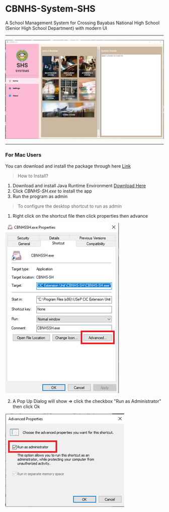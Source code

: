 # CBNHS-System-SHS
A School Management System for Crossing Bayabas National High School (Senior High School Department) with modern UI 
***

![alt text](https://github.com/cody-vbs/CBNHS-System-SHS/blob/master/img1.png)

***
### For Mac Users 

You can download and install the package through here [Link](https://drive.google.com/file/d/1WfinuhfGB-V-KMYE4Hq4-XjzJENfH04t/view?usp=sharing)


> How to Install? 

1. Download and install Java Runtime Environment [Download Here](https://www.java.com/en/download/manual.jsp)
2. Click  *CBNHS-SH.exe* to install the app
3. Run the program as admin 

> To configure the desktop shortcut to run as admin

1. Right click on the shortcut file then click properties then advance

![alt text](https://github.com/cody-vbs/CBNHS-System-SHS/blob/master/img2.png)

2. A Pop Up Dialog will show => click the checkbox "Run as Administrator" then click Ok

![alt text](https://github.com/cody-vbs/CBNHS-System-SHS/blob/master/img3.png)



